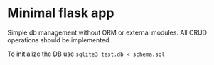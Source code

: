 Minimal flask app
=================

Simple db management without ORM or external modules.
All CRUD operations should be implemented.

To initialize the DB use `sqlite3 test.db < schema.sql`
